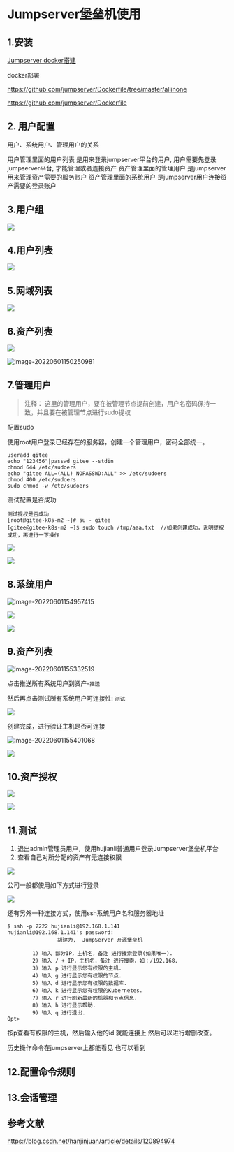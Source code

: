 # Jumpserver堡垒机使用



## 1.安装

[Jumpserver docker搭建](https://www.cnblogs.com/xiao987334176/p/12172811.html)

docker部署

https://github.com/jumpserver/Dockerfile/tree/master/allinone

https://github.com/jumpserver/Dockerfile



## 2. 用户配置

用户、系统用户、管理用户的关系

用户管理里面的用户列表 是用来登录jumpserver平台的用户, 用户需要先登录jumpserver平台, 才能管理或者连接资产
资产管理里面的管理用户 是jumpserver用来管理资产需要的服务账户
资产管理里面的系统用户 是jumpserver用户连接资产需要的登录账户



## 3.用户组

![](../../_static/image-20220601144916533.png)



## 4.用户列表

![](../../_static/image-20220601145058859.png)



## 5.网域列表

![](../../_static/image-20220601145312779.png)



## 6.资产列表

![](../../_static/image-20220601150234232.png)

![image-20220601150250981](../../_static/image-20220601150250981.png)



## 7.管理用户

> 注释：
> 这里的管理用户，要在被管理节点提前创建，用户名密码保持一致，并且要在被管理节点进行sudo提权

配置sudo

使用root用户登录已经存在的服务器，创建一个管理用户，密码全部统一。

```
useradd gitee
echo "123456"|passwd gitee --stdin
chmod 644 /etc/sudoers
echo "gitee ALL=(ALL) NOPASSWD:ALL" >> /etc/sudoers
chmod 400 /etc/sudoers
sudo chmod -w /etc/sudoers
```

测试配置是否成功

```
测试提权是否成功
[root@gitee-k8s-m2 ~]# su - gitee
[gitee@gitee-k8s-m2 ~]$ sudo touch /tmp/aaa.txt  //如果创建成功，说明提权成功，再进行一下操作
```

![](../../_static/image-20220601154802098.png)

![](../../_static/image-20220601154845164.png)



## 8.系统用户

![image-20220601154957415](../../_static/image-20220601154957415.png)

![](../../_static/image-20220601155051449.png)

![](../../_static/image-20220601155115629.png)





## 9.资产列表



![image-20220601155332519](../../_static/image-20220601155332519.png)

点击推送所有系统用户到资产-`推送`

然后再点击测试所有系统用户可连接性: `测试`

![](../../_static/image-20220601164607698.png)

创建完成，进行验证主机是否可连接

![image-20220601155401068](../../_static/image-20220601155401068.png)

![](../../_static/image-20220601155447636.png)



## 10.资产授权

![](../../_static/image-20220601155535252.png)

![](../../_static/image-20220601155610881.png)



## 11.测试

1. 退出admin管理员用户，使用hujianli普通用户登录Jumpserver堡垒机平台 
2. 查看自己对所分配的资产有无连接权限

![](../../_static/image-20220601155744495.png)

公司一般都使用如下方式进行登录

![](../../_static/image-20220601171333496.png)



还有另外一种连接方式，使用ssh系统用户名和服务器地址

```
$ ssh -p 2222 hujianli@192.168.1.141
hujianli@192.168.1.141's password:
                胡建力,  JumpServer 开源堡垒机

        1) 输入 部分IP，主机名，备注 进行搜索登录(如果唯一).
        2) 输入 / + IP，主机名，备注 进行搜索，如：/192.168.
        3) 输入 p 进行显示您有权限的主机.
        4) 输入 g 进行显示您有权限的节点.
        5) 输入 d 进行显示您有权限的数据库.
        6) 输入 k 进行显示您有权限的Kubernetes.
        7) 输入 r 进行刷新最新的机器和节点信息.
        8) 输入 h 进行显示帮助.
        9) 输入 q 进行退出.
Opt>
```

按p查看有权限的主机，然后输入他的id 就能连接上 然后可以进行增删改查。

历史操作命令在jumpserver上都能看见 也可以看到



## 12.配置命令规则





## 13.会话管理





## 参考文献

https://blog.csdn.net/hanjinjuan/article/details/120894974

